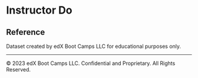 # Instructor Do

## Reference

Dataset created by edX Boot Camps LLC for educational purposes only.

---

© 2023 edX Boot Camps LLC. Confidential and Proprietary. All Rights Reserved.

